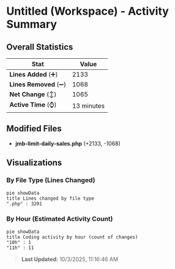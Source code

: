 # Untitled (Workspace) - Activity Summary 

## Overall Statistics

| Stat                   | Value                                                             |
| ---------------------- | ----------------------------------------------------------------- |
| **Lines Added** (➕)   | 2133                                          |
| **Lines Removed** (➖) | 1068                                        |
| **Net Change** (↕)    | 1065                |
| **Active Time** (⌚)   | 13 minutes |


## Modified Files
- **jmb-limit-daily-sales.php** (+2133, -1068)

## Visualizations

### By File Type (Lines Changed)

```mermaid
pie showData
title Lines changed by file type
".php" : 3201
```

### By Hour (Estimated Activity Count)

```mermaid
pie showData
title Coding activity by hour (count of changes)
"10h" : 1
"11h" : 11
```


> **Last Updated:** 10/3/2025, 11:16:46 AM